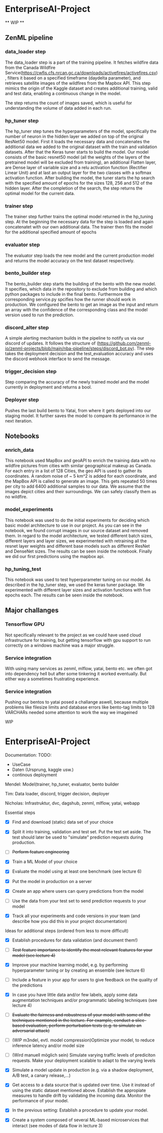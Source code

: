 # EnterpriseAI-Project
** WIP **

## ZenML pipeline

### data_loader step
The data_loader step is a part of the training pipeline. It fetches wildfire data from the Canada Wildfire Service(https://cwfis.cfs.nrcan.gc.ca/downloads/activefires/activefires.csv), filters it based on a specified timeframe (daydelta parameter), and retrieves satellite images of the wildfires from the Mapbox API. This step mimics the origin of the Kaggle dataset and creates additional training, valid and test data, enabling a continuous change in the model. 

The step returns the count of images saved, which is useful for understanding the volume of data added in each run.

### hp_tuner step
The hp_tuner step tunes the hyperparameters of the model, specifically the number of neuron in the hidden layer we added on top of the original ResNet50 model. First it loads the necessary data and concatenates the additional data we added to the original dataset with the train and validation datasets. After that the Keras tuner starts to build the model. Our model consists of the basic resnet50 model (all the weights of the layers of the pretrained model will be excluded from training), an additional Flatten layer, are Dense layer of variable size and a relu activation function (Rectifier Linear Unit) and at last an output layer for the two classes with a softmax activation function. After building the model, the tuner starts the hp search with the specified amount of epochs for the sizes 128, 256 and 512 of the hidden layer. After the completion of the search, the step returns the optimal model for the current data.

### trainer step
The trainer step further trains the optimal model returned in the hp_tuning step. At the beginning the necessary data for the step is loaded and again concatenatet with our own additional data. The trainer then fits the model for the additional specified amount of epochs

### evaluator step
The evaluator step loads the new model and the current production model and returns the model accuracy on the test dataset respectively.

### bento_builder step
The bento_builder step starts the building of the bento with the new model. It specifies, which data in the repository to exclude from building and which python packages to include in the final bento. Furthermore the corresponding service.py spcifies how the runner should work in production. We configured the bento to get an image as the input and return an array with the confidence of the corresponding class and the model version used to run the prediction.

### discord_alter step
A simple alerting mechanism builds in the pipeline to notify us via our discord of updates. It follows the structure of (https://github.com/zenml-io/zenml-projects/blob/main/nba-pipeline/steps/discord_bot.py). The step takes the deployment decision and the test_evaluation accuracy and uses the discord webhook interface to send the message.

### trigger_decision step
Step comparing the accuracy of the newly trained model and the model currently in deployment and returns a bool.

### Deployer step 
Pushes the last build bento to Yatai, from where it gets deployed into our staging model. It further saves the model to compare its performance in the next iteration. 

## Notebooks

### enrich_data
This notebook used MapBox and geoAPI to enrich the training data with no wildfire pictures from cities with similar geographical makeup as Canada. For each entry in a list of 128 Cities, the geo API is used to gather its coordinates. A random noise of ~ 5 km^2 is added for each coordinate, and the MapBox API is called to generate an image. This gets repeated 50 times per city to add 6400 additional samples to our data. We assume that the images depict cities and their surroundings. We can safely classify them as no wildfire.  

### model_experiments
This notebook was used to do the initial experiments for deciding which basic model architecture to use in our project. As you can see in the notebook, we found corrupt images in our source dataset and removed them. In regard to the model architecture, we tested different batch sizes, different layers and layer sizes, we experimented with retraining all the resnet layer weights and different base models such as different ResNet and DenseNet sizes. The results can be seen inside the notebook. Finally we did our first predictions using the mapbox api.

### hp_tuning_test
This notebook was used to test hyperparameter tuning on our model. As described in the hp_tuner step, we used the keras tuner package. We experimented with different layer sizes and activation functions with five epochs each. The results can be seen inside the notebook.

## Major challanges

### Tensorflow GPU
Not specifically relevant to the project as we could have used cloud infrastructure for training, but getting tensorflow with gpu support to run correctly on a windows machine was a major struggle.

### Service integration
With using many services as zenml, mlflow, yatai, bento etc. we often got into dependency hell but after some tinkering it worked eventually. But either way a sometimes frustrating experience.

### Service integration
Pushing our bentos to yatai posed a challange aswell, because multiple problems like filesize limits and database errors like bento-tag limits to 128 VARCHARs needed some attention to work the way we imageined


WIP





# EnterpriseAI-Project
Documentation:
TODO:
  - UseCase
  - Daten (Ursprung, kaggle usw.)
  - continous deployment

Mendel: Model(trainer, hp_tuner, evaluator, bento builder

Tim: Data loader, discord, trigger decision, deployer

Nicholas: Infrastruktur, dvc, dagshub, zenml, mlflow, yatai, webapp

Essential steps

  - [X] Find and download (static) data set of your choice
  - [X] Split it into training, validation and test set. Put the test set aside. The test should later be used to "simulate" prediction requests during production.
  - [ ] ~~Perform feature engineering~~
  - [X] Train a ML Model of your choice
  - [X] Evaluate the model using at least one benchmark (see lecture 6)
  - [x] Put the model in production on a server
  - [x] Create an app where users can query predictions from the model
  - [ ] Use the data from your test set to send prediction requests to your model
  - [X] Track all your experiments and code versions in your team (and describe how you did this in your project documentation)

  

Ideas for additional steps (ordered from less to more difficult)

  - [X] Establish procedures for data validation (and document them!)
  - [ ] ~~Test feature importance to identify the most relevant features for your model (see lecture 4)~~
  - [X] Improve your machine learning model, e.g. by performing hyperparameter tuning or by creating an ensemble (see lecture 6)
  - [ ] Include a feature in your app for users to give feedback on the quality of the predictions
  - [X] In case you have little data and/or few labels, apply some data augmentation techniques and/or programmatic labeling techniques (see lecture 4)
  - [ ] ~~Evaluate the fairness and robustness of your model with some of the techniques mentioned in the lecture. For example, conduct a slice-based evaluation, perform perturbation tests (e.g. to simulate an adversarial attack)~~
  - [ ] (WIP m3ndel, evtl. model compression)Optimize your model, to reduce inference latency and/or model size
  - [ ] (Wird manuell möglich sein) Simulate varying traffic levels of prediciton requests. Make your deployment scalable to adapt to the varying levels
  - [x] Simulate a model update in production (e.g. via a shadow deployment, A/B test, a canary release,…)
  - [X] Get access to a data source that is updated over time. Use it instead of using the static dataset mentioned above. Establish the appropiate measures to handle drift by validating the incoming data. Monitor the performance of your model.
  - [x] In the previous setting: Establish a procedure to update your model. 
  - [X] Create a system composed of several ML-based microservices that interact (see modes of data flow in lecture 3)

